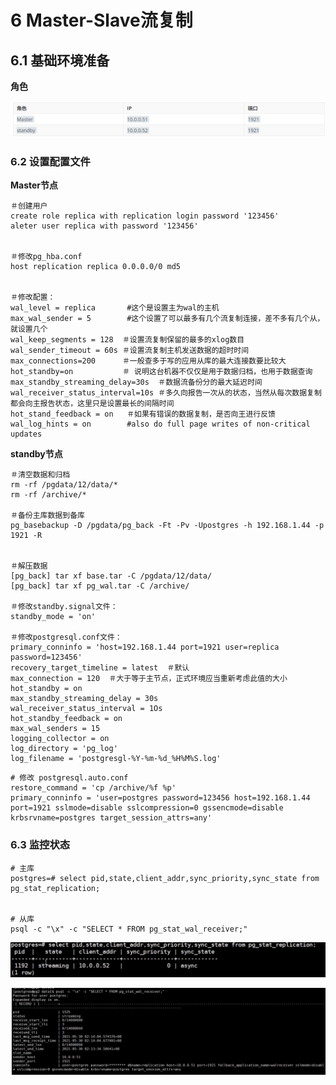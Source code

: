 # **6 Master-Slave流复制**

## **6.1 基础环境准备** 

**角色**


![Alt Image Text](../images/pg1_6_1.png "Body image")


### **6.2 设置配置文件** 

**Master节点** 

```
＃创建用户 
create role replica with replication login password '123456'
aleter user replica with password '123456'


＃修改pg_hba.conf 
host replication replica 0.0.0.0/0 md5 


＃修改配置： 
wal_level = replica       #这个是设置主为wal的主机
max_wal_sender = 5        #这个设置了可以最多有几个流复制连接，差不多有几个从，就设置几个 
wal_keep_segments = 128  ＃设置流复制保留的最多的xlog数目 
wal_sender_timeout = 60s ＃设置流复制主机发送数据的超时时间 
max_connections=200      ＃一般查多于写的应用从库的最大连接数要比较大 
hot_standby=on           ＃ 说明这台机器不仅仅是用于数据归档，也用于数据查询 
max_standby_streaming_delay=30s  ＃数据流备份分的最大延迟时间 
wal_receiver_status_interval=10s ＃多久向报告一次从的状态，当然从每次数据复制都会向主报告状态，这里只是设置最长的间隔时间 
hot_stand_feedback = on   ＃如果有错误的数据复制，是否向王进行反馈 
wal_log_hints = on        #also do full page writes of non-critical updates 
```

**standby节点** 

```
＃清空数据和归档 
rm -rf /pgdata/12/data/* 
rm -rf /archive/* 

＃备份主库数据到备库 
pg_basebackup -D /pgdata/pg_back -Ft -Pv -Upostgres -h 192.168.1.44 -p 1921 -R


＃解压数据 
[pg_back] tar xf base.tar -C /pgdata/12/data/
[pg_back] tar xf pg_wal.tar -C /archive/ 

＃修改standby.signal文件： 
standby_mode = 'on' 

＃修改postgresql.conf文件： 
primary_conninfo = 'host=192.168.1.44 port=1921 user=replica password=123456'
recovery_target_timeline = latest  ＃默认 
max_connection = 120  ＃大于等于主节点，正式环境应当重新考虑此值的大小 
hot_standby = on
max_standby_streaming_delay = 30s 
wal_receiver_status_interval = 1Os 
hot_standby_feedback = on 
max_wal_senders = 15 
logging_collector = on
log_directory = 'pg_log' 
log_filename = 'postgresgl-%Y-%m-%d_%H%M%S.log' 
```

```
# 修改 postgresql.auto.conf 
restore_command = 'cp /archive/%f %p' 
primary_conninfo = 'user=postgres password=123456 host=192.168.1.44 port=1921 sslmode=disable sslcompression=0 gssencmode=disable krbsrvname=postgres target_session_attrs=any' 
``` 

### **6.3 监控状态** 

```
# 主库
postgres=# select pid,state,client_addr,sync_priority,sync_state from pg_stat_replication; 


# 从库
psql -c "\x" -c "SELECT * FROM pg_stat_wal_receiver;" 
```

![Alt Image Text](../images/pg1_6_2.png "Body image")

![Alt Image Text](../images/pg1_6_3.png "Body image")